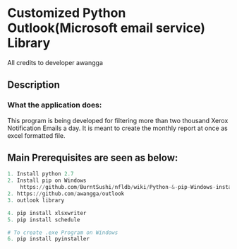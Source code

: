 # Customized Python Outlook(Microsoft email service) Library
All credits to developer awangga 

## Description
### What the application does:
This program is being developed for filtering more than two thousand Xerox Notification Emails a day. It is meant to create the monthly report at once as excel formatted file.

## Main Prerequisites are seen as below: 
```py
1. Install python 2.7
2. Install pip on Windows
	https://github.com/BurntSushi/nfldb/wiki/Python-&-pip-Windows-installation
2. https://github.com/awangga/outlook
3. outlook library

4. pip install xlsxwriter
5. pip install schedule

# To create .exe Program on Windows
6. pip install pyinstaller

```
